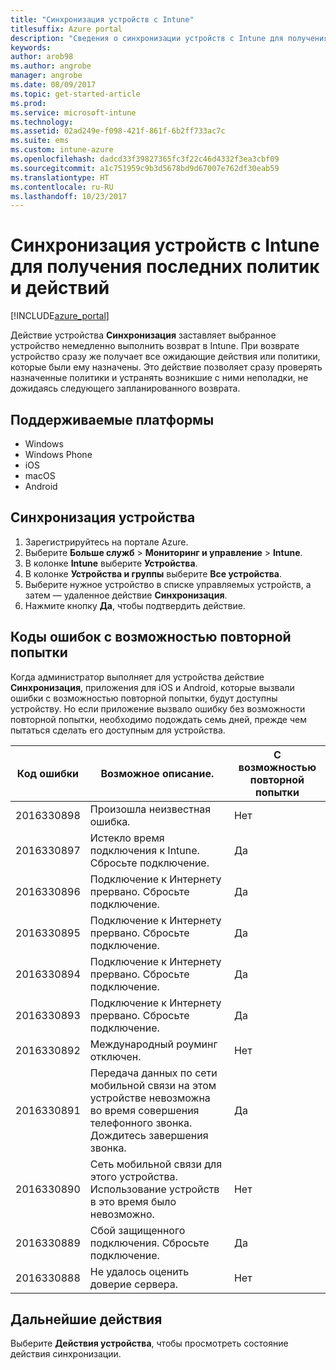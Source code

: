 ```yaml
---
title: "Синхронизация устройств с Intune"
titlesuffix: Azure portal
description: "Сведения о синхронизации устройств с Intune для получения последних политик и действий."
keywords: 
author: arob98
ms.author: angrobe
manager: angrobe
ms.date: 08/09/2017
ms.topic: get-started-article
ms.prod: 
ms.service: microsoft-intune
ms.technology: 
ms.assetid: 02ad249e-f098-421f-861f-6b2ff733ac7c
ms.suite: ems
ms.custom: intune-azure
ms.openlocfilehash: dadcd33f39827365fc3f22c46d4332f3ea3cbf09
ms.sourcegitcommit: a1c751959c9b3d5678bd9d67007e762df30eab59
ms.translationtype: HT
ms.contentlocale: ru-RU
ms.lasthandoff: 10/23/2017
---
```

# <a name="sync-devices-with-intune-to-get-the-latest-policies-and-actions"></a>Синхронизация устройств с Intune для получения последних политик и действий


[!INCLUDE[azure_portal](./includes/azure_portal.md)]

Действие устройства **Синхронизация** заставляет выбранное устройство немедленно выполнить возврат в Intune. При возврате устройство сразу же получает все ожидающие действия или политики, которые были ему назначены.  Это действие позволяет сразу проверять назначенные политики и устранять возникшие с ними неполадки, не дожидаясь следующего запланированного возврата.

## <a name="supported-platforms"></a>Поддерживаемые платформы

- Windows
- Windows Phone
- iOS
- macOS
- Android

## <a name="how-to-sync-a-device"></a>Синхронизация устройства

1. Зарегистрируйтесь на портале Azure.
2. Выберите **Больше служб** > **Мониторинг и управление** > **Intune**.
3. В колонке **Intune** выберите **Устройства**.
4. В колонке **Устройства и группы** выберите **Все устройства**.
5. Выберите нужное устройство в списке управляемых устройств, а затем — удаленное действие **Синхронизация**.
7. Нажмите кнопку **Да**, чтобы подтвердить действие.


## <a name="retriable-error-codes"></a>Коды ошибок с возможностью повторной попытки

Когда администратор выполняет для устройства действие **Синхронизация**, приложения для iOS и Android, которые вызвали ошибки с возможностью повторной попытки, будут доступны устройству. Но если приложение вызвало ошибку без возможности повторной попытки, необходимо подождать семь дней, прежде чем пытаться сделать его доступным для устройства.


| Код ошибки  | Возможное описание.                                                                                                                  | С возможностью повторной попытки |
|-------------|----------------------------------------------------------------------------------------------------------------------------------------|-----------|
| 2016330898 | Произошла неизвестная ошибка.                                                                                                             | Нет        |
| 2016330897 | Истекло время подключения к Intune. Сбросьте подключение.                                                                             | Да       |
| 2016330896 | Подключение к Интернету прервано. Сбросьте подключение.                                                                            | Да       |
| 2016330895 | Подключение к Интернету прервано. Сбросьте подключение.                                                                            | Да       |
| 2016330894 | Подключение к Интернету прервано. Сбросьте подключение.                                                                            | Да       |
| 2016330893 | Подключение к Интернету прервано. Сбросьте подключение.                                                                            | Да       |
| 2016330892 | Международный роуминг отключен.                                                                                                     | Нет        |
| 2016330891 | Передача данных по сети мобильной связи на этом устройстве невозможна во время совершения телефонного звонка. Дождитесь завершения звонка. | Да       |
| 2016330890 | Сеть мобильной связи для этого устройства. Использование устройств в это время было невозможно.                                                   | Нет        |
| 2016330889 | Сбой защищенного подключения. Сбросьте подключение.                                                                                   | Да       |
| 2016330888 | Не удалось оценить доверие сервера.                                                                                                | Нет        |

## <a name="next-steps"></a>Дальнейшие действия

Выберите **Действия устройства**, чтобы просмотреть состояние действия синхронизации. 
